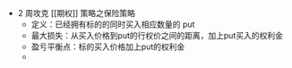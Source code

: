 - 2 周攻克 [[期权]] 策略之保险策略
	- 定义：已经拥有标的的同时买入相应数量的 put
	- 最大损失：从买入价格到put的行权价之间的距离，加上put买入的权利金
	- 盈亏平衡点：标的买入价格加上put的权利金
	-